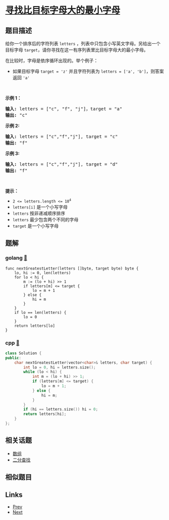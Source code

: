 
# [寻找比目标字母大的最小字母](https://leetcode-cn.com/problems/find-smallest-letter-greater-than-target)

## 题目描述

<p>给你一个排序后的字符列表 <code>letters</code> ，列表中只包含小写英文字母。另给出一个目标字母&nbsp;<code>target</code>，请你寻找在这一有序列表里比目标字母大的最小字母。</p>

<p>在比较时，字母是依序循环出现的。举个例子：</p>

<ul>
	<li>如果目标字母 <code>target = 'z'</code> 并且字符列表为&nbsp;<code>letters = ['a', 'b']</code>，则答案返回&nbsp;<code>'a'</code></li>
</ul>

<p>&nbsp;</p>

<p><strong>示例 1：</strong></p>

<pre>
<strong>输入: </strong>letters = ["c", "f", "j"]，target = "a"
<strong>输出:</strong> "c"
</pre>

<p><strong>示例 2:</strong></p>

<pre>
<strong>输入:</strong> letters = ["c","f","j"], target = "c"
<strong>输出:</strong> "f"
</pre>

<p><strong>示例 3:</strong></p>

<pre>
<strong>输入:</strong> letters = ["c","f","j"], target = "d"
<strong>输出:</strong> "f"
</pre>

<p>&nbsp;</p>

<p><strong>提示：</strong></p>

<ul>
	<li><code>2 &lt;= letters.length &lt;= 10<sup>4</sup></code></li>
	<li><code>letters[i]</code>&nbsp;是一个小写字母</li>
	<li><code>letters</code> 按非递减顺序排序</li>
	<li><code>letters</code> 最少包含两个不同的字母</li>
	<li><code>target</code> 是一个小写字母</li>
</ul>


## 题解

### golang [🔗](find-smallest-letter-greater-than-target.go) 
```golang
func nextGreatestLetter(letters []byte, target byte) byte {
    lo, hi := 0, len(letters)
    for lo < hi {
        m := (lo + hi) >> 1
        if letters[m] <= target {
            lo = m + 1
        } else {
            hi = m
        }
    }
    if lo == len(letters) {
        lo = 0
    }
    return letters[lo]
}
```
### cpp [🔗](find-smallest-letter-greater-than-target.cpp) 
```cpp
class Solution {
public:
    char nextGreatestLetter(vector<char>& letters, char target) {
        int lo = 0, hi = letters.size();
        while (lo < hi) {
            int m = (lo + hi) >> 1;
            if (letters[m] <= target) {
                lo = m + 1;
            } else {
                hi = m;
            }
        }
        if (hi == letters.size()) hi = 0;
        return letters[hi];
    }
};
```


## 相关话题

- [数组](../../tags/array.md) 
- [二分查找](../../tags/binary-search.md) 


## 相似题目



## Links

- [Prev](../to-lower-case/README.md) 
- [Next](../convert-binary-search-tree-to-sorted-doubly-linked-list/README.md) 

